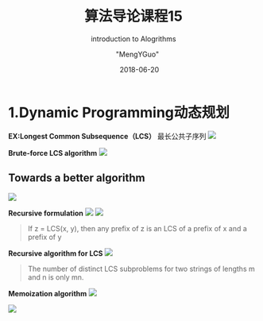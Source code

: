 ﻿---
layout:  post  
title: 算法导论课程15
subtitle:  "introduction to Alogrithms"
date:       2018-06-20
author:     "MengYGuo"
header-img: MengYGuo.github.io/img/priscilla-du-preez-181896.jpg

catalog: true
tags: 算法导论
---

# 1.Dynamic Programming动态规划

**EX:Longest Common Subsequence（LCS）** 最长公共子序列
![](https://github.com/MengYGuo/MengYGuo.github.io/blob/master/img/算法导论image/class15-1.png?raw=true)

**Brute-force LCS algorithm**
![](https://github.com/MengYGuo/MengYGuo.github.io/blob/master/img/算法导论image/class15-2.png?raw=true)

## Towards a better algorithm

![](https://github.com/MengYGuo/MengYGuo.github.io/blob/master/img/算法导论image/class15-3.png?raw=true)

**Recursive formulation**
![](https://github.com/MengYGuo/MengYGuo.github.io/blob/master/img/算法导论image/class15-4.png?raw=true)
![](https://github.com/MengYGuo/MengYGuo.github.io/blob/master/img/算法导论image/class15-5.png?raw=true)

> If z = LCS(x, y), then any prefix of z is
an LCS of a prefix of x and a prefix of y

**Recursive algorithm for LCS**
![](https://github.com/MengYGuo/MengYGuo.github.io/blob/master/img/算法导论image/class15-6.png?raw=true)

> The number of distinct LCS subproblems for
two strings of lengths m and n is only mn.

**Memoization algorithm**
![](https://github.com/MengYGuo/MengYGuo.github.io/blob/master/img/算法导论image/class15-7.png?raw=true)

![](https://github.com/MengYGuo/MengYGuo.github.io/blob/master/img/算法导论image/class15-8.png?raw=true)

